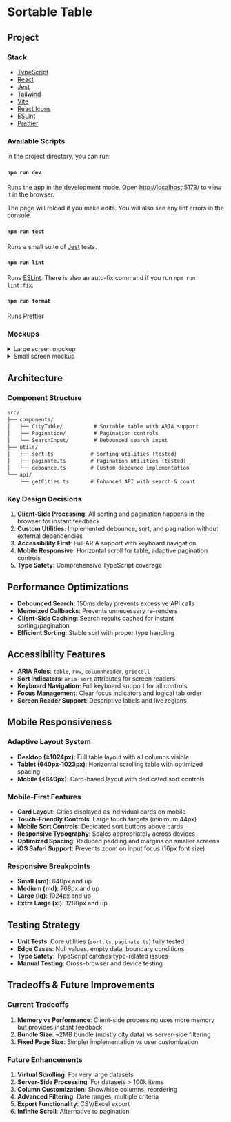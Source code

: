 # Sortable Table

## Project

### Stack

- [TypeScript](https://www.typescriptlang.org)
- [React](https://reactjs.org)
- [Jest](https://jestjs.io)
- [Tailwind](https://tailwindcss.com/docs/installation)
- [Vite](https://vitejs.dev/)
- [React Icons](https://react-icons.github.io/react-icons/)
- [ESLint](https://eslint.org/)
- [Prettier](https://prettier.io/)

### Available Scripts

In the project directory, you can run:

#### `npm run dev`

Runs the app in the development mode.
Open [http://localhost:5173/](http://localhost:5173/) to view it in the browser.

The page will reload if you make edits.
You will also see any lint errors in the console.

#### `npm run test`

Runs a small suite of [Jest](https://jestjs.io) tests.

#### `npm run lint`

Runs [ESLint](https://eslint.org/). There is also an auto-fix command if you run `npm run lint:fix`.

#### `npm run format`

Runs [Prettier](https://prettier.io/)

### Mockups

<details>
  <summary>
  Large screen mockup
  </summary>
<img src="./mock-up.png" width="800px" />
</details>

<details>
  <summary>
  Small screen mockup
  </summary>
  <img src="./mock-up-responsive.png" width="400px" />
</details>

## Architecture

### Component Structure

```
src/
├── components/
│   ├── CityTable/          # Sortable table with ARIA support
│   ├── Pagination/         # Pagination controls
│   └── SearchInput/        # Debounced search input
├── utils/
│   ├── sort.ts            # Sorting utilities (tested)
│   ├── paginate.ts        # Pagination utilities (tested)
│   └── debounce.ts        # Custom debounce implementation
└── api/
    └── getCities.ts       # Enhanced API with search & count
```

### Key Design Decisions

1. **Client-Side Processing**: All sorting and pagination happens in the browser for instant feedback
2. **Custom Utilities**: Implemented debounce, sort, and pagination without external dependencies
3. **Accessibility First**: Full ARIA support with keyboard navigation
4. **Mobile Responsive**: Horizontal scroll for table, adaptive pagination controls
5. **Type Safety**: Comprehensive TypeScript coverage

## Performance Optimizations

- **Debounced Search**: 150ms delay prevents excessive API calls
- **Memoized Callbacks**: Prevents unnecessary re-renders
- **Client-Side Caching**: Search results cached for instant sorting/pagination
- **Efficient Sorting**: Stable sort with proper type handling

## Accessibility Features

- **ARIA Roles**: `table`, `row`, `columnheader`, `gridcell`
- **Sort Indicators**: `aria-sort` attributes for screen readers
- **Keyboard Navigation**: Full keyboard support for all controls
- **Focus Management**: Clear focus indicators and logical tab order
- **Screen Reader Support**: Descriptive labels and live regions

## Mobile Responsiveness

### Adaptive Layout System

- **Desktop (≥1024px)**: Full table layout with all columns visible
- **Tablet (640px-1023px)**: Horizontal scrolling table with optimized spacing
- **Mobile (<640px)**: Card-based layout with dedicated sort controls

### Mobile-First Features

- **Card Layout**: Cities displayed as individual cards on mobile
- **Touch-Friendly Controls**: Large touch targets (minimum 44px)
- **Mobile Sort Controls**: Dedicated sort buttons above cards
- **Responsive Typography**: Scales appropriately across devices
- **Optimized Spacing**: Reduced padding and margins on smaller screens
- **iOS Safari Support**: Prevents zoom on input focus (16px font size)

### Responsive Breakpoints

- **Small (sm)**: 640px and up
- **Medium (md)**: 768px and up
- **Large (lg)**: 1024px and up
- **Extra Large (xl)**: 1280px and up

## Testing Strategy

- **Unit Tests**: Core utilities (`sort.ts`, `paginate.ts`) fully tested
- **Edge Cases**: Null values, empty data, boundary conditions
- **Type Safety**: TypeScript catches type-related issues
- **Manual Testing**: Cross-browser and device testing

## Tradeoffs & Future Improvements

### Current Tradeoffs

1. **Memory vs Performance**: Client-side processing uses more memory but provides instant feedback
2. **Bundle Size**: ~2MB bundle (mostly city data) vs server-side filtering
3. **Fixed Page Size**: Simpler implementation vs user customization

### Future Enhancements

1. **Virtual Scrolling**: For very large datasets
2. **Server-Side Processing**: For datasets > 100k items
3. **Column Customization**: Show/hide columns, reordering
4. **Advanced Filtering**: Date ranges, multiple criteria
5. **Export Functionality**: CSV/Excel export
6. **Infinite Scroll**: Alternative to pagination

